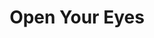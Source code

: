 ---
layout: gamepage
lang: "en"
title: "Open Your Eyes"

game: "The Game"
game-description: "<p>👁‍🗨 See the invisible<br>
👁‍🗨 Never run out of power<br>
👁‍🗨 Solve the puzzles<br>
👁‍🗨 Escape the maze</p><br>"

development: "The Development"
development-description: "<p>🧠 Made in <b>Unreal 4.27 blueprints</b><br>
🧠 <b>Half a semester</b> prototype<br>
🧠 Started with <b>two words</b><br>
🧠 Puzzles defined to always <b>use the main mechanic</b><br>
🧠 Lots of <b>level design to make puzzles interesting</b></p>"

cover_image: "/assets/OpenYourEyes/openyoureyes_cover.png"
background_image: "/assets/OpenYourEyes/openyoureyes_background.png"
background_color: "#615aed"

lang_links:
  it: "/it/projects/openyoureyes.html"
  en: "/en/projects/openyoureyes.html"

title-font: "/assets/OpenYourEyes/SuperDream.ttf"
text-font: "/assets/OpenYourEyes/OpenDyslexicAlta-Regular.otf"
game-color: "#6B4288"
title-color: "#8565A6"
text-color: "#3E1559"
button1-color: "#9371AE"
button2-color: "#8561A1"
text1-color: "#C9BDF2"
text2-color: "#C9BDF2"

gamePage: "https://ary-and-navy.itch.io/open-your-eyes"
download: "Download exe"
visitSite: "Open on Itch.io!"

gameName: "openyoureyes"

type1: 'video'
img1: "https://www.youtube.com/embed/YwktQJiCw0w"
img2: "/assets/OpenYourEyes/img2.png"
img3: "/assets/OpenYourEyes/img3.png"
img4: "/assets/OpenYourEyes/img4.png"
img5: "/assets/OpenYourEyes/img1.png"

top1: "40"
left1: "310"
transform1: "6"

top2: "180"
left2: "80"
transform2: "2"

top3: "330"
left3: "290"
transform3: "-5"

top4: "500"
left4: "100"
transform4: "5"

top5: "40"
left5: "100"
transform5: "5"
---
